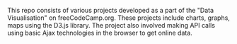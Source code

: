 This repo consists of various projects developed as a part of the "Data Visualisation" on freeCodeCamp.org.
These projects include charts, graphs, maps using the D3.js library.
The project also involved making API calls using basic Ajax technologies in the browser to get online data.
